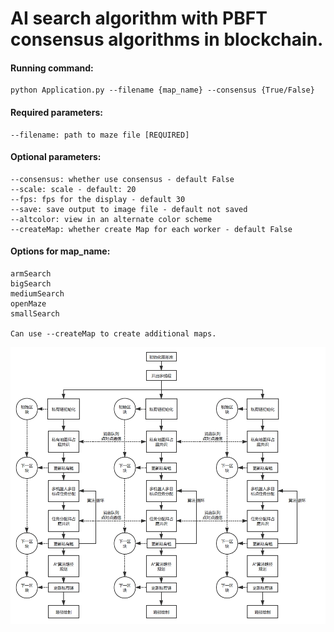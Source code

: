 # AI search algorithm with PBFT consensus algorithms in blockchain.
#### Running command:
    python Application.py --filename {map_name} --consensus {True/False}
#### Required parameters:
    --filename: path to maze file [REQUIRED]
#### Optional parameters:
    --consensus: whether use consensus - default False
    --scale: scale - default: 20
    --fps: fps for the display - default 30
    --save: save output to image file - default not saved
    --altcolor: view in an alternate color scheme
    --createMap: whether create Map for each worker - default False
#### Options for map_name:
    armSearch
    bigSearch
    mediumSearch
    openMaze
    smallSearch
    
    Can use --createMap to create additional maps. 
![avatar](workflow.jpg)
